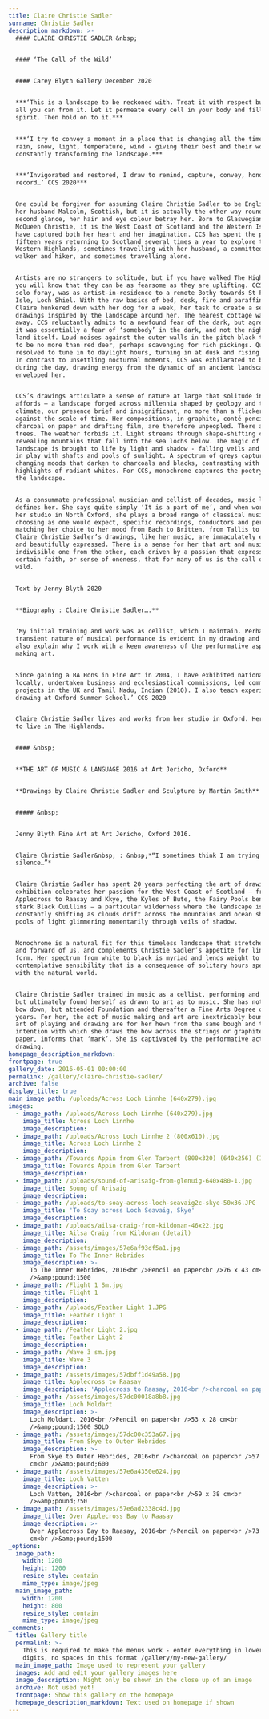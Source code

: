 ```yaml
---
title: Claire Christie Sadler
surname: Christie Sadler
description_markdown: >-
  #### CLAIRE CHRISTIE SADLER &nbsp;


  #### ‘The Call of the Wild’


  #### Carey Blyth Gallery December 2020


  ***‘This is a landscape to be reckoned with. Treat it with respect but take
  all you can from it. Let it permeate every cell in your body and fill your
  spirit. Then hold on to it.***


  ***‘I try to convey a moment in a place that is changing all the time, the
  rain, snow, light, temperature, wind - giving their best and their worst,
  constantly transforming the landscape.***


  ***‘Invigorated and restored, I draw to remind, capture, convey, honour and
  record…’ CCS 2020***


  One could be forgiven for assuming Claire Christie Sadler to be English, and
  her husband Malcolm, Scottish, but it is actually the other way round…. At
  second glance, her hair and eye colour betray her. Born to Glaswegian Annie
  McQueen Christie, it is the West Coast of Scotland and the Western Isles that
  have captured both her heart and her imagination. CCS has spent the past
  fifteen years returning to Scotland several times a year to explore the
  Western Highlands, sometimes travelling with her husband, a committed Munro
  walker and hiker, and sometimes travelling alone.


  Artists are no strangers to solitude, but if you have walked The Highlands,
  you will know that they can be as fearsome as they are uplifting. CCS’s first
  solo foray, was as artist-in-residence to a remote Bothy towards St Finian’s
  Isle, Loch Shiel. With the raw basics of bed, desk, fire and paraffin lamp,
  Claire hunkered down with her dog for a week, her task to create a set of
  drawings inspired by the landscape around her. The nearest cottage was a mile
  away. CCS reluctantly admits to a newfound fear of the dark, but agreed that
  it was essentially a fear of ‘somebody’ in the dark, and not the night or the
  land itself. Loud noises against the outer walls in the pitch black turned out
  to be no more than red deer, perhaps scavenging for rich pickings. Quickly she
  resolved to tune in to daylight hours, turning in at dusk and rising at dawn.
  In contrast to unsettling nocturnal moments, CCS was exhilarated to be alone
  during the day, drawing energy from the dynamic of an ancient landscape than
  enveloped her.


  CCS’s drawings articulate a sense of nature at large that solitude in the wild
  affords – a landscape forged across millennia shaped by geology and the
  climate, our presence brief and insignificant, no more than a flicker of life
  against the scale of time. Her compositions, in graphite, conté pencil and
  charcoal on paper and drafting film, are therefore unpeopled. There are no
  trees. The weather forbids it. Light streams through shape-shifting clouds
  revealing mountains that fall into the sea lochs below. The magic of the
  landscape is brought to life by light and shadow - falling veils and showers
  in play with shafts and pools of sunlight. A spectrum of greys capture the
  changing moods that darken to charcoals and blacks, contrasting with
  highlights of radiant whites. For CCS, monochrome captures the poetry that is
  the landscape.


  As a consummate professional musician and cellist of decades, music like art
  defines her. She says quite simply ‘It is a part of me’, and when working from
  her studio in North Oxford, she plays a broad range of classical music,
  choosing as one would expect, specific recordings, conductors and performers –
  matching her choice to her mood from Bach to Britten, from Tallis to Taverner.
  Claire Christie Sadler’s drawings, like her music, are immaculately executed
  and beautifully expressed. There is a sense for her that art and music are
  indivisible one from the other, each driven by a passion that expresses a
  certain faith, or sense of oneness, that for many of us is the call of the
  wild.


  Text by Jenny Blyth 2020


  **Biography : Claire Christie Sadler….**


  ‘My initial training and work was as cellist, which I maintain. Perhaps the
  transient nature of musical performance is evident in my drawing and could
  also explain why I work with a keen awareness of the performative aspect of
  making art.


  Since gaining a BA Hons in Fine Art in 2004, I have exhibited nationally and
  locally, undertaken business and ecclesiastical commissions, led community art
  projects in the UK and Tamil Nadu, Indian (2010). I also teach experimental
  drawing at Oxford Summer School.’ CCS 2020


  Claire Christie Sadler lives and works from her studio in Oxford. Her dream is
  to live in The Highlands.


  #### &nbsp;


  **THE ART OF MUSIC & LANGUAGE 2016 at Art Jericho, Oxford**


  **Drawings by Claire Christie Sadler and Sculpture by Martin Smith**


  ##### &nbsp;


  Jenny Blyth Fine Art at Art Jericho, Oxford 2016.


  Claire Christie Sadler&nbsp; : &nbsp;*“I sometimes think I am trying to draw
  silence…”*


  Claire Christie Sadler has spent 20 years perfecting the art of drawing. This
  exhibition celebrates her passion for the West Coast of Scotland – from
  Applecross to Raasay and Kkye, the Kyles of Bute, the Fairy Pools beneath the
  stark Black Cuillins – a particular wilderness where the landscape is
  constantly shifting as clouds drift across the mountains and ocean shoreline,
  pools of light glimmering momentarily through veils of shadow.


  Monochrome is a natural fit for this timeless landscape that stretches so far
  and forward of us, and complements Christie Sadler’s appetite for line and
  form. Her spectrum from white to black is myriad and lends weight to the
  contemplative sensibility that is a consequence of solitary hours spent at one
  with the natural world.


  Claire Christie Sadler trained in music as a cellist, performing and teaching,
  but ultimately found herself as drawn to art as to music. She has not put the
  bow down, but attended Foundation and thereafter a Fine Arts Degree over five
  years. For her, the act of music making and art are inextricably bound. The
  art of playing and drawing are for her hewn from the same bough and the
  intention with which she draws the bow across the strings or graphite across
  paper, informs that ‘mark’. She is captivated by the performative act of
  drawing.
homepage_description_markdown:
frontpage: true
gallery_date: 2016-05-01 00:00:00
permalink: /gallery/claire-christie-sadler/
archive: false
display_title: true
main_image_path: /uploads/Across Loch Linnhe (640x279).jpg
images:
  - image_path: /uploads/Across Loch Linnhe (640x279).jpg
    image_title: Across Loch Linnhe
    image_description:
  - image_path: /uploads/Across Loch Linnhe 2 (800x610).jpg
    image_title: Across Loch Linnhe 2
    image_description:
  - image_path: /Towards Appin from Glen Tarbert (800x320) (640x256) (1).jpg
    image_title: Towards Appin from Glen Tarbert
    image_description:
  - image_path: /uploads/sound-of-arisaig-from-glenuig-640x480-1.jpg
    image_title: Soung of Arisaig
    image_description:
  - image_path: /uploads/to-soay-across-loch-seavaig2c-skye-50x36.JPG
    image_title: 'To Soay across Loch Seavaig, Skye'
    image_description:
  - image_path: /uploads/ailsa-craig-from-kildonan-46x22.jpg
    image_title: Ailsa Craig from Kildonan (detail)
    image_description:
  - image_path: /assets/images/57e6af93df5a1.jpg
    image_title: To The Inner Hebrides
    image_description: >-
      To The Inner Hebrides, 2016<br />Pencil on paper<br />76 x 43 cm<br
      />&amp;pound;1500
  - image_path: /Flight 1 Sm.jpg
    image_title: Flight 1
    image_description:
  - image_path: /uploads/Feather Light 1.JPG
    image_title: Feather Light 1
    image_description:
  - image_path: /Feather Light 2.jpg
    image_title: Feather Light 2
    image_description:
  - image_path: /Wave 3 sm.jpg
    image_title: Wave 3
    image_description:
  - image_path: /assets/images/57dbff1d49a58.jpg
    image_title: Applecross to Raasay
    image_description: 'Applecross to Raasay, 2016<br />charcoal on paper<br />&amp;pound;700'
  - image_path: /assets/images/57dc00018a8b8.jpg
    image_title: Loch Moldart
    image_description: >-
      Loch Moldart, 2016<br />Pencil on paper<br />53 x 28 cm<br
      />&amp;pound;1500 SOLD
  - image_path: /assets/images/57dc00c353a67.jpg
    image_title: From Skye to Outer Hebrides
    image_description: >-
      From Skye to Outer Hebrides, 2016<br />charcoal on paper<br />57 x 28
      cm<br />&amp;pound;600
  - image_path: /assets/images/57e6a4350e624.jpg
    image_title: Loch Vatten
    image_description: >-
      Loch Vatten, 2016<br />charcoal on paper<br />59 x 38 cm<br
      />&amp;pound;750
  - image_path: /assets/images/57e6ad2338c4d.jpg
    image_title: Over Applecross Bay to Raasay
    image_description: >-
      Over Applecross Bay to Raasay, 2016<br />Pencil on paper<br />73 x 46
      cm<br />&amp;pound;1500
_options:
  image_path:
    width: 1200
    height: 1200
    resize_style: contain
    mime_type: image/jpeg
  main_image_path:
    width: 1200
    height: 800
    resize_style: contain
    mime_type: image/jpeg
_comments:
  title: Gallery title
  permalink: >-
    This is required to make the menus work - enter everything in lower case, no
    digits, no spaces in this format /gallery/my-new-gallery/
  main_image_path: Image used to represent your gallery
  images: Add and edit your gallery images here
  image_description: Might only be shown in the close up of an image
  archive: Not used yet!
  frontpage: Show this gallery on the homepage
  homepage_description_markdown: Text used on homepage if shown
---
```

